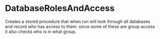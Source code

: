 # DatabaseRolesAndAccess

Creates a stored procedure that when run will look through all databases and record who has access to them. since some of these are group access it also checks who is in what group.
